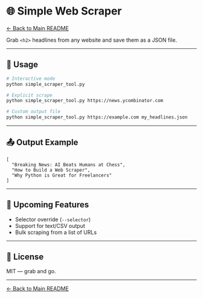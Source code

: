 
# 🌐 Simple Web Scraper
[← Back to Main README](../README.md)

Grab `<h2>` headlines from any website and save them as a JSON file.

---

## 🚀 Usage

```bash
# Interactive mode
python simple_scraper_tool.py

# Explicit scrape
python simple_scraper_tool.py https://news.ycombinator.com

# Custom output file
python simple_scraper_tool.py https://example.com my_headlines.json
```

---

## 📤 Output Example

```
[
  "Breaking News: AI Beats Humans at Chess",
  "How to Build a Web Scraper",
  "Why Python is Great for Freelancers"
]
```
---

## 🔧 Upcoming Features

* Selector override (`--selector`)
* Support for text/CSV output
* Bulk scraping from a list of URLs

---

## 📜 License

MIT — grab and go.

---
[← Back to Main README](../README.md)